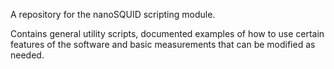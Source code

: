 A repository for the nanoSQUID scripting module. 

Contains general utility scripts, documented examples of how to use certain features of the software and basic measurements that can be modified as needed.
